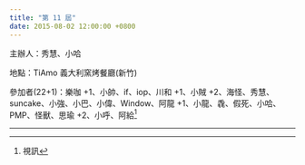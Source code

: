 ```yaml
---
title: "第 11 屆"
date: 2015-08-02 12:00:00 +0800
---
```


主辦人：秀慧、小哈

地點：TiAmo 義大利窯烤餐廳(新竹)

參加者(22+1)：樂咖 +1、小帥、if、iop、川和 +1、小賊 +2、海怪、秀慧、suncake、小強、小巴、小偉、Window、阿龍 +1、小龍、毳、假死、小哈、PMP、怪獸、思瑜 +2、小呼、阿給[^1]

----
[^1]: 視訊
